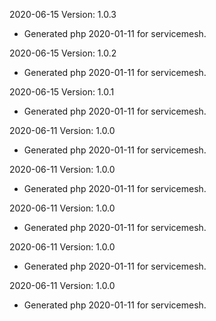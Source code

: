 2020-06-15 Version: 1.0.3
- Generated php 2020-01-11 for servicemesh.

2020-06-15 Version: 1.0.2
- Generated php 2020-01-11 for servicemesh.

2020-06-15 Version: 1.0.1
- Generated php 2020-01-11 for servicemesh.

2020-06-11 Version: 1.0.0
- Generated php 2020-01-11 for servicemesh.

2020-06-11 Version: 1.0.0
- Generated php 2020-01-11 for servicemesh.

2020-06-11 Version: 1.0.0
- Generated php 2020-01-11 for servicemesh.

2020-06-11 Version: 1.0.0
- Generated php 2020-01-11 for servicemesh.

2020-06-11 Version: 1.0.0
- Generated php 2020-01-11 for servicemesh.

